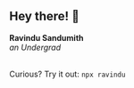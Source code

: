 <h2>Hey there! 👋</h2>

<b>Ravindu Sandumith</b><br>
<i>an Undergrad</i><br><br>

Curious? Try it out: <code>npx ravindu</code><br><br>

